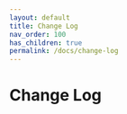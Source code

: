 ```yaml
---
layout: default
title: Change Log
nav_order: 100
has_children: true
permalink: /docs/change-log
---
```


# Change Log